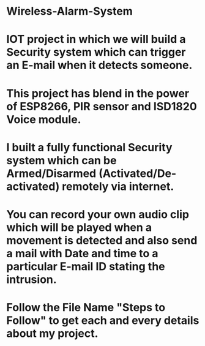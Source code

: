 # Wireless-Alarm-System
#  IOT project in which we will build a Security system which can trigger an E-mail when it detects      someone. 
# This project has blend in the power of ESP8266, PIR sensor and ISD1820 Voice module. 
# I built a fully functional Security system which can be Armed/Disarmed (Activated/De-activated) remotely via internet. 
# You can record your own audio clip which will be played when a movement is detected and also send a mail with Date and time to a particular E-mail ID stating the intrusion.


# Follow the File Name "Steps to Follow" to get each and every details about my project.